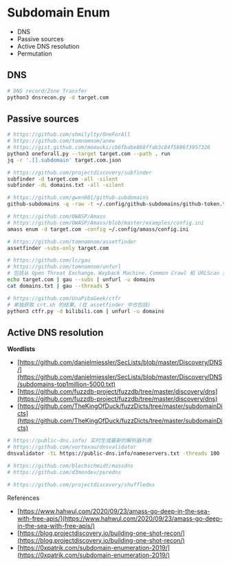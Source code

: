 # Subdomain Enum



* DNS
* Passive sources
* Active DNS resolution
* Permutation

## DNS

```bash
# DNS record/Zone Transfer
python3 dnsrecon.py -d target.com
```

## Passive sources

```bash
# https://github.com/shmilylty/OneForAll
# https://github.com/tomnomnom/anew
# https://gist.github.com/moeuuki/cb6fbabe868ffab3c84f5886f3957326
python3 oneforall.py --target target.com --path . run
jq -r '.[].subdomain' target.com.json

# https://github.com/projectdiscovery/subfinder
subfinder -d target.com -all -silent
subfinder -dL domains.txt -all -silent

# https://github.com/gwen001/github-subdomains
github-subdomains -q -raw -t ~/.config/github-subdomains/github-token.txt -d example.com

# https://github.com/OWASP/Amass
# https://github.com/OWASP/Amass/blob/master/examples/config.ini
amass enum -d target.com -config ~/.config/amass/config.ini

# https://github.com/tomnomnom/assetfinder
assetfinder -subs-only target.com

# https://github.com/lc/gau
# https://github.com/tomnomnom/unfurl
# 包括从 Open Threat Exchange、Wayback Machine、Common Crawl 和 URLScan 获取已知的 URL
echo target.com | gau --subs | unfurl -u domains
cat domains.txt | gau --threads 5

# https://github.com/UnaPibaGeek/ctfr
# 单独获取 crt.sh 的结果。(在 assetfinder 中也包括)
python3 ctfr.py -d bilibili.com | unfurl -u domains
```

## Active DNS resolution

**Wordlists**

* [https://github.com/danielmiessler/SecLists/blob/master/Discovery/DNS/](https://github.com/danielmiessler/SecLists/blob/master/Discovery/DNS/subdomains-top1million-5000.txt)
* [https://github.com/fuzzdb-project/fuzzdb/tree/master/discovery/dns](https://github.com/fuzzdb-project/fuzzdb/tree/master/discovery/dns)
* [https://github.com/TheKingOfDuck/fuzzDicts/tree/master/subdomainDicts](https://github.com/TheKingOfDuck/fuzzDicts/tree/master/subdomainDicts)

```bash
# https://public-dns.info/ 实时生成最新的解析器列表
# https://github.com/vortexau/dnsvalidator
dnsvalidator -tL https://public-dns.info/nameservers.txt -threads 100 -o resolvers.txt

# https://github.com/blechschmidt/massdns
# https://github.com/d3mondev/puredns

# https://github.com/projectdiscovery/shuffledns

```



References

* [https://www.hahwul.com/2020/09/23/amass-go-deep-in-the-sea-with-free-apis/](https://www.hahwul.com/2020/09/23/amass-go-deep-in-the-sea-with-free-apis/)
* [https://blog.projectdiscovery.io/building-one-shot-recon/](https://blog.projectdiscovery.io/building-one-shot-recon/)
* [https://0xpatrik.com/subdomain-enumeration-2019/](https://0xpatrik.com/subdomain-enumeration-2019/)

